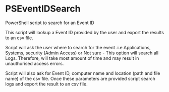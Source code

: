 # PSEventIDSearch
PowerShell script to search for an Event ID

This script will lookup a Event ID provided by the user and export the results to an csv file.

Script will ask the user where to search for the event .i.e Applications, Systems, security (Admin Access) or Not sure - This option will search all Logs. Therefore, will take most amount of time and may result in unauthorised access errors.

Script will also ask for Event ID, computer name and location (path and file name) of the csv file. Once these parameters are provided script search logs and export the result to an csv file.
